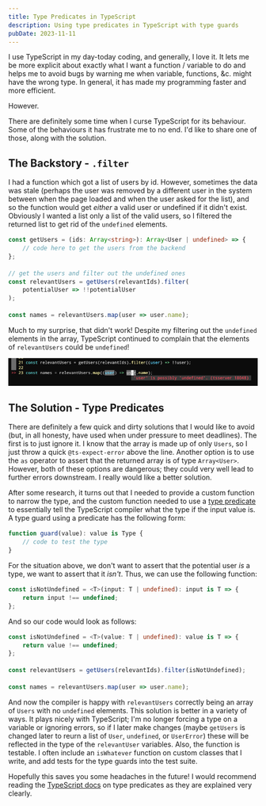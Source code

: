 ```yaml
---
title: Type Predicates in TypeScript
description: Using type predicates in TypeScript with type guards
pubDate: 2023-11-11
---
```


I use TypeScript in my day-today coding, and generally, I love it. It lets me be more explicit about exactly what I want a function / variable to do and helps me to avoid bugs by warning me when variable, functions, &c. might have the wrong type. In general, it has made my programming faster and more efficient.

However.

There are definitely some time when I curse TypeScript for its behaviour. Some of the behaviours it has frustrate me to no end. I'd like to share one of those, along with the solution.

## The Backstory - `.filter`

I had a function which got a list of users by id. However, sometimes the data was stale (perhaps the user was removed by a different user in the system between when the page loaded and when the user asked for the list), and so the function would get _either_ a valid user or undefined if it didn't exist. Obviously I wanted a list only a list of the valid users, so I filtered the returned list to get rid of the `undefined` elements.

```typescript
const getUsers = (ids: Array<string>): Array<User | undefined> => {
    // code here to get the users from the backend
};

// get the users and filter out the undefined ones
const relevantUsers = getUsers(relevantIds).filter(
    potentialUser => !!potentialUser
);

const names = relevantUsers.map(user => user.name);
```

Much to my surprise, that didn't work! Despite my filtering out the `undefined` elements in the array, TypeScript continued to complain that the elements of `relevantUsers` could be `undefined`!

![The code above, showing an error 'user could be undefined'](/src/content/blog/2023-11-11-typescript-type-predicates/typescript1.png)

## The Solution - Type Predicates

There are definitely a few quick and dirty solutions that I would like to avoid (but, in all honesty, have used when under pressure to meet deadlines). The first is to just ignore it. I know that the array is made up of only `Users`, so I just throw a quick `@ts-expect-error` above the line. Another option is to use the `as` operator to assert that the returned array is of type `Array<User>`. However, both of these options are dangerous; they could very well lead to further errors downstream. I really would like a better solution.

After some research, it turns out that I needed to provide a custom function to narrow the type, and the custom function needed to use a [type predicate](https://www.typescriptlang.org/docs/handbook/2/narrowing.html#using-type-predicates) to essentially tell the TypeScript compiler what the type if the input value is. A type guard using a predicate has the following form:

```typescript
function guard(value): value is Type {
    // code to test the type
}
```

For the situation above, we don't want to assert that the potential user _is_ a type, we want to assert that it _isn't_. Thus, we can use the following function:

```typescript
const isNotUndefined = <T>(input: T | undefined): input is T => {
    return input !== undefined;
};
```

And so our code would look as follows:

```typescript
const isNotUndefined = <T>(value: T | undefined): value is T => {
    return value !== undefined;
};

const relevantUsers = getUsers(relevantIds).filter(isNotUndefined);

const names = relevantUsers.map(user => user.name);
```

And now the compiler is happy with `relevantUsers` correctly being an array of `Users` with no `undefined` elements. This solution is better in a variety of ways. It plays nicely with TypeScript; I'm no longer forcing a type on a variable or ignoring errors, so if I later make changes (maybe `getUsers` is changed later to reurn a list of `User`, `undefined`, or `UserError`) these will be reflected in the type of the `relevantUser` variables. Also, the function is testable. I often include an `isWhatever` function on custom classes that I write, and add tests for the type guards into the test suite.

Hopefully this saves you some headaches in the future! I would recommend reading the [TypeScript docs](https://www.typescriptlang.org/docs/handbook/2/narrowing.html#using-type-predicates) on type predicates as they are explained very clearly.
